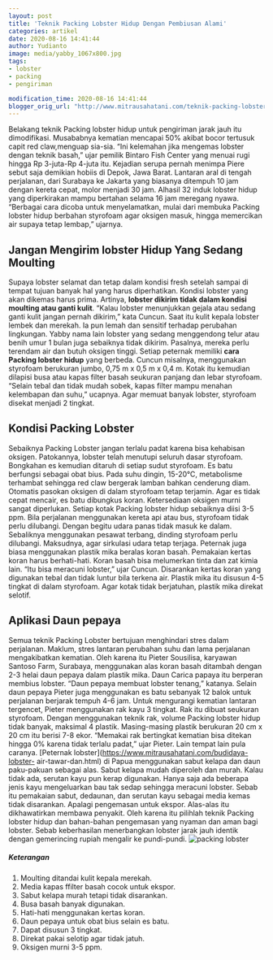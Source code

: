 ```yaml
---
layout: post
title: 'Teknik Packing Lobster Hidup Dengan Pembiusan Alami'
categories: artikel
date: 2020-08-16 14:41:44
author: Yudianto
image: media/yabby_1067x800.jpg
tags:
- lobster
- packing
- pengiriman

modification_time: 2020-08-16 14:41:44
blogger_orig_url: "http://www.mitrausahatani.com/teknik-packing-lobster-hidup-dengan.html"
---
```


Belakang teknik Packing lobster hidup untuk pengiriman jarak jauh itu
dimodifikasi. Musababnya kematian mencapai 50% akibat bocor tertusuk capit red
claw,menguap sia-sia. “Ini kelemahan jika mengemas lobster dengan teknik
basah,” ujar pemilik Bintaro Fish Center yang menuai rugi hingga Rp 3-juta-Rp
4-juta itu. Kejadian serupa pernah menimpa Piere sebut saja demikian hobiis di
Depok, Jawa Barat. Lantaran aral di tengah perjalanan, dari Surabaya ke
Jakarta yang biasanya ditempuh 10 jam dengan kereta cepat, molor menjadi 30
jam. Alhasil 32 induk lobster hidup yang diperkirakan mampu bertahan selama 16
jam meregang nyawa. “Berbagai cara dicoba untuk menyelamatkan, mulai dari
membuka Packing lobster hidup berbahan styrofoam agar oksigen masuk, hingga
memercikan air supaya tetap lembap,” ujarnya.

## Jangan Mengirim lobster Hidup Yang Sedang Moulting

Supaya lobster selamat dan tetap dalam kondisi fresh setelah sampai di tempat
tujuan banyak hal yang harus diperhatikan. Kondisi lobster yang akan dikemas
harus prima. Artinya, **lobster dikirim tidak dalam kondisi moulting atau
ganti kulit**. “Kalau lobster menunjukkan gejala atau sedang ganti kulit
jangan pernah dikirim,” kata Cuncun. Saat itu kulit kepala lobster lembek dan
merekah. Ia pun lemah dan sensitif terhadap perubahan lingkungan. Yabby nama
lain lobster yang sedang menggendong telur atau benih umur 1 bulan juga
sebaiknya tidak dikirim. Pasalnya, mereka perlu terendam air dan butuh oksigen
tinggi. Setiap peternak memiliki **cara Packing lobster hidup** yang berbeda.
Cuncun misalnya, menggunakan styrofoam berukuran jumbo, 0,75 m x 0,5 m x 0,4
m. Kotak itu kemudian dilapisi busa atau kapas filter basah seukuran panjang
dan lebar styrofoam. “Selain tebal dan tidak mudah sobek, kapas filter mampu
menahan kelembapan dan suhu,” ucapnya. Agar memuat banyak lobster, styrofoam
disekat menjadi 2 tingkat.

## Kondisi Packing Lobster

Sebaiknya Packing Lobster jangan terlalu padat karena bisa kehabisan oksigen.
Patokannya, lobster telah menutupi seluruh dasar styrofoam. Bongkahan es
kemudian ditaruh di setiap sudut styrofoam. Es batu berfungsi sebagai obat
bius. Pada suhu dingin, 15-20°C, metabolisme terhambat sehingga red claw
bergerak lamban bahkan cenderung diam. Otomatis pasokan oksigen di dalam
styrofoam tetap terjamin. Agar es tidak cepat mencair, es batu dibungkus
koran. Ketersediaan oksigen murni sangat diperlukan. Setiap kotak Packing
lobster hidup sebaiknya diisi 3-5 ppm. Bila perjalanan menggunakan kereta api
atau bus, styrofoam tidak perlu dilubangi. Dengan begitu udara panas tidak
masuk ke dalam. Sebaliknya menggunakan pesawat terbang, dinding styrofoam
perlu dilubangi. Maksudnya, agar sirkulasi udara tetap terjaga. Peternak juga
biasa menggunakan plastik mika beralas koran basah. Pemakaian kertas koran
harus berhati-hati. Koran basah bisa melumerkan tinta dan zat kimia lain. “Itu
bisa meracuni lobster,” ujar Cuncun. Disarankan kertas koran yang digunakan
tebal dan tidak luntur bila terkena air. Plastik mika itu disusun 4-5 tingkat
di dalam styrofoam. Agar kotak tidak berjatuhan, plastik mika direkat selotif.

## Aplikasi Daun pepaya

Semua teknik Packing Lobster bertujuan menghindari stres dalam perjalanan.
Maklum, stres lantaran perubahan suhu dan lama perjalanan mengakibatkan
kematian. Oleh karena itu Pieter Sousilisa, karyawan Santoso Farm, Surabaya,
menggunakan alas koran basah ditambah dengan 2-3 helai daun pepaya dalam
plastik mika. Daun Carica papaya itu berperan membius lobster. “Daun pepaya
membuat lobster tenang,” katanya. Selain daun pepaya Pieter juga menggunakan
es batu sebanyak 12 balok untuk perjalanan berjarak tempuh 4-6 jam. Untuk
mengurangi kematian lantaran tergencet, Pieter menggunakan rak kayu 3 tingkat.
Rak itu dibuat seukuran styrofoam. Dengan menggunakan teknik rak, volume
Packing lobster hidup tidak banyak, maksimal 4 plastik. Masing-masing plastik
berukuran 20 cm x 20 cm itu berisi 7-8 ekor. “Memakai rak bertingkat kematian
bisa ditekan hingga 0% karena tidak terlalu padat,” ujar Pieter. Lain tempat
lain pula caranya. [Peternak lobster](https://www.mitrausahatani.com/budidaya-lobster-
air-tawar-dan.html) di Papua menggunakan sabut kelapa dan daun paku-pakuan
sebagai alas. Sabut kelapa mudah diperoleh dan murah. Kalau tidak ada, serutan
kayu pun kerap digunakan. Hanya saja ada beberapa jenis kayu mengeluarkan bau
tak sedap sehingga meracuni lobster. Sebab itu pemakaian sabut, dedaunan, dan
serutan kayu sebagai media kemas tidak disarankan. Apalagi pengemasan untuk
ekspor. Alas-alas itu dikhawatirkan membawa penyakit. Oleh karena itu pilihlah
teknik Packing lobster hidup dan bahan-bahan pengemasan yang nyaman dan aman
bagi lobster. Sebab keberhasilan menerbangkan lobster jarak jauh identik
dengan gemerincing rupiah mengalir ke pundi-pundi. ![packing
lobster](http://localhost/mitra/wp-content/uploads/2020/08/yabby_1067x800.jpg)

##### Keterangan

  1. Moulting ditandai kulit kepala merekah.
  2. Media kapas ffilter basah cocok untuk ekspor.
  3. Sabut kelapa murah tetapi tidak disarankan.
  4. Busa basah banyak digunakan.
  5. Hati-hati menggunakan kertas koran.
  6. Daun pepaya untuk obat bius selain es batu.
  7. Dapat disusun 3 tingkat.
  8. Direkat pakai selotip agar tidak jatuh.
  9. Oksigen murni 3-5 ppm.


